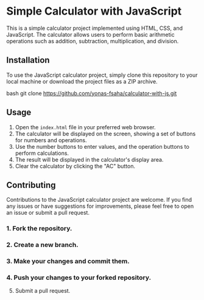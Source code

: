 # Simple Calculator with JavaScript

This is a simple calculator project implemented using HTML, CSS, and JavaScript. The calculator allows users to perform basic arithmetic operations such as addition, subtraction, multiplication, and division.

## Installation

To use the JavaScript calculator project, simply clone this repository to your local machine or download the project files as a ZIP archive.

bash
git clone https://github.com/yonas-fsaha/calculator-with-js.git


## Usage

1. Open the `index.html` file in your preferred web browser.
2. The calculator will be displayed on the screen, showing a set of buttons for numbers and operations.
3. Use the number buttons to enter values, and the operation buttons to perform calculations.
4. The result will be displayed in the calculator's display area.
5. Clear the calculator by clicking the "AC" button.

## Contributing

Contributions to the JavaScript calculator project are welcome. If you find any issues or have suggestions for improvements, please feel free to open an issue or submit a pull request.

### 1. Fork the repository.
### 2. Create a new branch.
### 3. Make your changes and commit them.
### 4. Push your changes to your forked repository.
5. Submit a pull request.
